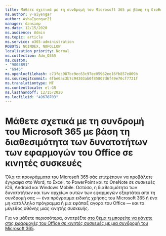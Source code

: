 ```yaml
---
title: Μάθετε σχετικά με τη συνδρομή του Microsoft 365 με βάση τη διαθεσιμότητα των δυνατοτήτων των εφαρμογών του Office σε κινητές συσκευές
ms.author: v-aiyengar
author: AshaIyengar21
manager: dansimp
ms.date: 12/15/2020
ms.audience: Admin
ms.topic: article
ms.service: o365-administration
ROBOTS: NOINDEX, NOFOLLOW
localization_priority: Normal
ms.collection: Adm_O365
ms.custom:
- "9003891"
- "6945"
ms.openlocfilehash: c73fec987bc9ec63c97ee05962ee16fb857e809b
ms.sourcegitcommit: 4fbe6ac3b7c94303ab0f85807d6f49e70cf7721f
ms.translationtype: MT
ms.contentlocale: el-GR
ms.lasthandoff: 12/15/2020
ms.locfileid: "49678703"
---
```

# <a name="learn-about-microsoft-365-subscriptionbased-availability-of-office-apps-features-on-mobile-devices"></a>Μάθετε σχετικά με τη συνδρομή του Microsoft 365 με βάση τη διαθεσιμότητα των δυνατοτήτων των εφαρμογών του Office σε κινητές συσκευές

Όλα τα προγράμματα του Microsoft 365 σάς επιτρέπουν να προβάλετε έγγραφα στο Word, το Excel, το PowerPoint και το OneNote σε συσκευές iOS, Android και Windows Mobile. Ωστόσο, η διαθεσιμότητα των δυνατοτήτων και των αρχείων αυτών των εφαρμογών εξαρτάται από τη συνδρομή σας — ένα πρόγραμμα ειδικής χρήσης του Microsoft 365 ή ένα μη κατάλληλο πρόγραμμα ή μια εφάπαξ αγορά του Office — και το μέγεθος οθόνης μιας κινητής συσκευής.

Για να μάθετε περισσότερα, ανατρέξτε [στο θέμα τι μπορείτε να κάνετε στις εφαρμογές του Office σε κινητές συσκευές με μια συνδρομή του Microsoft 365](https://go.microsoft.com/fwlink/?linkid=2135575). 